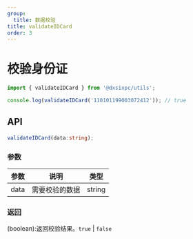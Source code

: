 ```yaml
---
group:
  title: 数据校验
title: validateIDCard
order: 3
---
```


# 校验身份证

```js
import { validateIDCard } from '@dxsixpc/utils';

console.log(validateIDCard('110101199003072412')); // true
```

## API

```typescript
validateIDCard(data:string);
```

### 参数

| 参数 | 说明           | 类型   |
| ---- | -------------- | ------ |
| data | 需要校验的数据 | string |

### 返回

(boolean):返回校验结果。`true` | `false`
